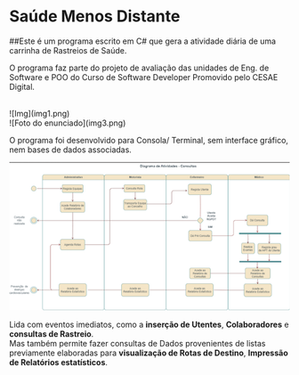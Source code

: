 # Saúde Menos Distante

##Este é um programa escrito em C# que gera a atividade diária de uma carrinha de Rastreios de Saúde.

O programa faz parte do projeto de avaliação das unidades de Eng. de Software e POO do Curso de Software Developer Promovido pelo CESAE Digital.

<br> 
![Img](img1.png)

<br> 
![Foto do enunciado](img3.png)


O programa foi desenvolvido para Consola/ Terminal, sem interface gráfico, nem bases de dados associadas.

![Diagramas_UML](img2.png)

Lida com eventos imediatos, como a **inserção de Utentes**, **Colaboradores** e **consultas de Rastreio**. <br>
Mas também permite fazer consultas de Dados provenientes de listas previamente elaboradas para **visualização de Rotas de Destino**, 
**Impressão de Relatórios estatísticos**.

